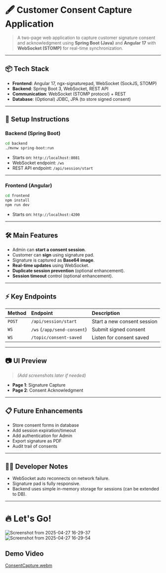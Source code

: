 # 🖋️ Customer Consent Capture Application

> A two-page web application to capture customer signature consent and acknowledgment using **Spring Boot (Java)** and **Angular 17** with **WebSocket (STOMP)** for real-time synchronization.

---

## 📦 Tech Stack

- **Frontend**: Angular 17, ngx-signaturepad, WebSocket (SockJS, STOMP)
- **Backend**: Spring Boot 3, WebSocket, REST API
- **Communication**: WebSocket (STOMP protocol) + REST
- **Database**: (Optional) JDBC, JPA (to store signed consent)

---

## 🚀 Setup Instructions

### Backend (Spring Boot)

```bash
cd backend
./mvnw spring-boot:run
```

- Starts on: `http://localhost:8081`
- WebSocket endpoint: `/ws`
- REST API endpoint: `/api/session/start`

---

### Frontend (Angular)

```bash
cd frontend
npm install
npm run dev
```

- Starts on: `http://localhost:4200`

---

## 🛠️ Main Features

- Admin can **start a consent session**.
- Customer can **sign** using signature pad.
- Signature is captured as **Base64 image**.
- **Real-time updates** using WebSocket.
- **Duplicate session prevention** (optional enhancement).
- **Session timeout** control (optional enhancement).

---

## ⚡ Key Endpoints

| Method | Endpoint                  | Description                |
|:-------|:---------------------------|:----------------------------|
| `POST` | `/api/session/start`        | Start a new consent session |
| `WS`   | `/ws` (`/app/send-consent`)  | Submit signed consent |
| `WS`   | `/topic/consent-saved`       | Listen for consent saved |

---

## 📷 UI Preview

> _(Add screenshots later if needed)_

- **Page 1**: Signature Capture
- **Page 2**: Consent Acknowledgment

---

## 📋 Future Enhancements

- Store consent forms in database
- Add session expiration/timeout
- Add authentication for Admin
- Export signature as PDF
- Audit trail of consents

---

## 🧑‍💻 Developer Notes

- WebSocket auto reconnects on network failure.
- Signature pad is fully responsive.
- Backend uses simple in-memory storage for sessions (can be extended to DB).
---

# 🔥 Let's Go!
![Screenshot from 2025-04-27 16-29-37](https://github.com/user-attachments/assets/805edaab-4dd5-40bf-877a-64dfcdf4213c)
![Screenshot from 2025-04-27 16-29-54](https://github.com/user-attachments/assets/0ba199b5-893b-41ef-b3e4-8fb07e111d36)
## Demo Video
[ConsentCapture.webm](https://github.com/user-attachments/assets/5cfe3073-0911-4494-a948-95f3f6a5841c)


